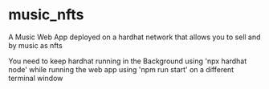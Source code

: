 # music_nfts

A Music Web App deployed on a hardhat network that allows you to sell and by music as nfts

You need to keep hardhat running in the Background using 'npx hardhat node' while running the web app using 'npm run start' on a different terminal window
